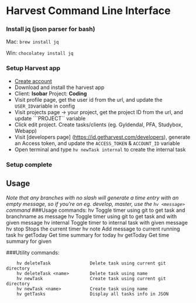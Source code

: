 # Harvest Command Line Interface

### Install jq (json parser for bash)
Mac: `brew install jq`

Win: `chocolatey install jq`

### Setup Harvest app
- [Create account](https://www.getharvest.com/signup)
- Download and install the harvest app
- Client: **Isobar** Project: **Coding**
- Visit profile page, get the user id from the url, and update the ```USER_ID```variable in config
- Visit projects page -> your project, get the project ID from the url, and update ```PROJECT`` variable
- Click edit project. Create tasks/clients (eg. Gyldendal, PFA, Studybox, Webapp)
- Visit [developers page] (https://id.getharvest.com/developers), generate an Access token, and update the ```ACCESS_TOKEN``` & ``` ACCOUNT_ID ``` variable
- Open terminal and type ``hv newTask internal`` to create the internal task

### Setup complete

## Usage
*Note that any branches with no slash will generate a time entry with an empty message, so if you're on eg. develop, master, use the ``hv <message>`` command*
###Usage commands:
        hv                          Toggle timer using git to get task and branchname as message
        hv <message>                Toggle timer using git to get task and with given message
        hv internal <message>       Toggle timer to internal task with given message
        hv stop                     Stops the current timer
        hv note <message>           Add message to current running task
        hv getToday                 Get time summary for today
        hv getToday <yyyy-mm-dd>    Get time summary for given

###Utility commands:

        hv deleteTask               Delete task using current git directory
        hv deleteTask <name>        Delete task using name
        hv newTask                  Create task using current git directory
        hv newTask <name>           Create task using name
        hv getTasks                 Display all tasks info in JSON